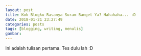 ```yaml
---
layout: post
title: Kok Blogku Rasanya Suram Banget Ya? Hahahaha... :D
date: 2018-01-21 23:27:49
categories: posts
tags: [blogging, writing, menulis]
gambar: 
---
```


Ini adalah tulisan pertama. Tes dulu lah :D